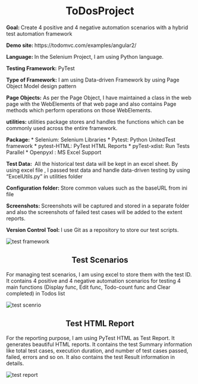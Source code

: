 <h1 align="center">ToDosProject</h1>
<p><strong>Goal: </strong>
Create 4 positive and 4 negative automation scenarios with a hybrid test automation framework</p>
<p><strong>Demo site: </strong>
  https://todomvc.com/examples/angular2/ </p>
<p><strong>Language: </strong>
  In the Selenium Project, I am using Python language.</p>
<p><strong>Testing Framework:</strong>
  PyTest </p>
<p><strong>Type of Framework:</strong>
  I am using Data-driven Framework by using Page Object Model design pattern</p>
<p><strong>Page Objects:</strong>
As per the Page Object, I have maintained a class in the web page with the WebElements of that web page and also contains Page methods which perform operations on those WebElements.</p>
<p><strong>utilities: </strong>
 utilities package stores and handles the functions which can be commonly used across the entire framework.
</p>
<p><strong>Package: </strong>
* Selenium: Selenium Libraries
* Pytest: Python UnitedTest framework
* pytest-HTML: PyTest HTML Reports
* pyTest-xdist: Run Tests Parallel
* Openpyxl : MS Excel Support
</p>
<p><strong>Test Data: </strong>
 All the historical test data will be kept in an excel sheet. By using excel file
, I passed test data and handle data-driven testing by using “ExcelUtils.py” in utilities folder</p>
<p><strong>Configuration folder: </strong>
 Store common values such as the baseURL from ini file
</p>
<p><strong>Screenshots:  </strong>
  Screenshots will be captured and stored in a separate folder and also the screenshots of failed test cases will be added to the extent reports.</p>
<p><strong>Version Control Tool: </strong>
  I use Git as a repository to store our test scripts.
</p>

![test framework](https://user-images.githubusercontent.com/117443409/200194892-d6824502-1d67-4b4a-a75e-882479738cc2.png)

<h2 align="center">Test Scenarios</h2>
<p>
  For managing test scenarios, I am using excel to store them with the test ID. 
  It contains 4 positive and 4 negative automation scenarios for testing 4 main functions (Display func, Edit func, Todo-count func and Clear completed) in Todos list</p>



![test scenrio](https://user-images.githubusercontent.com/117443409/200196359-e895f776-c296-40fc-bca3-57051656c5a6.png)


<h2 align="center">Test HTML Report</h2>
<p>
  For the reporting purpose, I am using PyTest HTML as Test Report. It generates beautiful HTML reports. 
  It contains the test Summary information like total test cases, execution duration, and number of test cases passed, failed, errors and so on. It also contains the test Result information in details.</p>
  
![test report](https://user-images.githubusercontent.com/117443409/200196366-ec2b6b3e-d27c-4c0e-849d-d67329e2b145.png)

